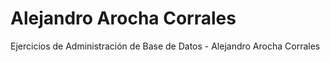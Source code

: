 # Alejandro Arocha Corrales
Ejercicios de Administración de Base de Datos - Alejandro Arocha Corrales